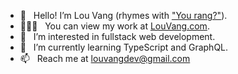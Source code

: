 - 👋 &nbsp; Hello! I’m Lou Vang (rhymes with ["You rang?"](https://youtu.be/sPMKlEwrIs8)). 
- 👩🏻‍💻 &nbsp; You can view my work at [LouVang.com](https://louvang.com). 
- 👀 &nbsp; I’m interested in fullstack web development.
- 🌱 &nbsp; I’m currently learning TypeScript and GraphQL.
- 📫 &nbsp; Reach me at louvangdev@gmail.com

<!---
louvang/louvang is a ✨ special ✨ repository because its `README.md` (this file) appears on your GitHub profile.
You can click the Preview link to take a look at your changes.
--->
